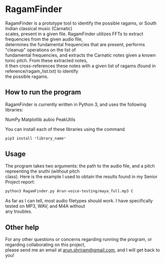 # RagamFinder
RagamFinder is a prototype tool to identify the possible ragams, or South Indian classical music (Carnatic)  
scales, present in a given file. RagamFinder utilizes FFTs to extract frequencies from the given audio file,  
determines the fundamental frequencies that are present, performs "cleanup" operations on the list of  
fundamental frequencies, and extracts the Carnatic notes given a known tonic pitch. From these extracted notes,  
it then cross-references these notes with a given list of ragams (found in reference/ragam_list.txt) to identify  
the possible ragams. 

## How to run the program
RagamFinder is currently written in Python 3, and uses the following libraries:

NumPy
Matplotlib
aubio
PeakUtils

You can install each of these libraries using the command  
```bash
pip3 install *library_name*  
```
## Usage
The program takes two arguments: the path to the audio file, and a pitch repreenting the sruthi (without pitch  
class). Here is the example I used to obtain the results found in my Senior Project report:  
```bash
python3 RagamFinder.py Arun-voice-testing/maya_full.mp3 C  
```   
As far as I can tell, most audio filetypes should work. I have specifically tested on MP3, WAV, and M4A without  
any troubles.  

## Other help  
For any other questions or concerns regarding running the program, or regarding collaborating on this project,  
please send me an email at arun.shriram@gmail.com, and I will get back to you! 